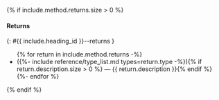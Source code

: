 {% if include.method.returns.size > 0 %}
#### Returns
{: #{{ include.heading_id }}--returns }
<ul>
{% for return in include.method.returns -%}
<li>({%- include reference/type_list.md types=return.type -%}){% if return.description.size > 0 %} — {{ return.description }}{% endif %}</li>
{%- endfor %}
</ul>
{% endif %}
